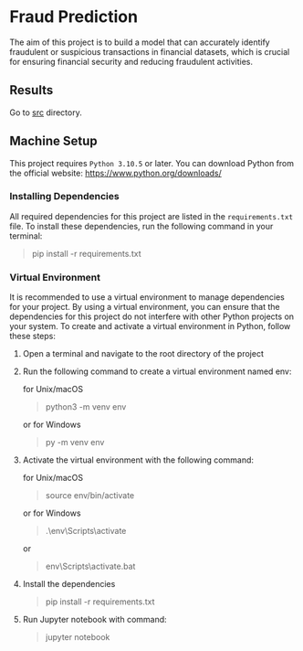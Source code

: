 # Fraud Prediction
The aim of this project is to build a model that can accurately identify fraudulent or suspicious transactions in financial datasets, which is crucial for ensuring financial security and reducing fraudulent activities.

## Results

Go to [src](src) directory.

## Machine Setup

This project requires `Python 3.10.5` or later. You can download Python from the official website: https://www.python.org/downloads/

### Installing Dependencies

All required dependencies for this project are listed in the `requirements.txt` file. To install these dependencies, run the following command in your terminal:

> pip install -r requirements.txt

### Virtual Environment

It is recommended to use a virtual environment to manage dependencies for your project. By using a virtual environment, you can ensure that the dependencies for this project do not interfere with other Python projects on your system. To create and activate a virtual environment in Python, follow these steps:

1. Open a terminal and navigate to the root directory of the project

2. Run the following command to create a virtual environment named env:

    for Unix/macOS
    > python3 -m venv env

    or for Windows
    > py -m venv env


3. Activate the virtual environment with the following command:

    for Unix/macOS
    > source env/bin/activate

    or for Windows
    > .\env\Scripts\activate

    or
    > env\Scripts\activate.bat

4. Install the dependencies

    > pip install -r requirements.txt

5. Run Jupyter notebook with command:
    > jupyter notebook

<br>





